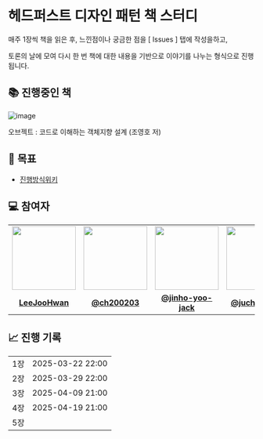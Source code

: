 # 헤드퍼스트 디자인 패턴 책 스터디 
매주 1장씩 책을 읽은 후, 느낀점이나 궁금한 점을 [ Issues ] 탭에 작성을하고,

토론의 날에 모여 다시 한 번 책에 대한 내용을 기반으로 이야기를 나누는 형식으로 진행됩니다.

## 📚 진행중인 책
![image](https://contents.kyobobook.co.kr/sih/fit-in/458x0/pdt/9791162245262.jpg)

오브젝트 : 코드로 이해하는 객체지향 설계 (조영호 저)

## 📍 목표

* [진행방식위키](https://github.com/IDIOT-s/object-book-study/wiki/%EC%8A%A4%ED%84%B0%EB%94%94-%EC%A7%84%ED%96%89-%EB%B0%A9%EC%8B%9D)


## 💻 참여자
<table>
 <tr>
    <td align="center"><a href="https://github.com/JHwan96"><img src="https://avatars.githubusercontent.com/JHwan96" width="130px;" alt=""></a></td>
    <td align="center"><a href="https://github.com/ch200203"><img src="https://avatars.githubusercontent.com/ch200203" width="130px;" alt=""></a></td>
    <td align="center"><a href="https://github.com/jinho-yoo-jack"><img src="https://avatars.githubusercontent.com/jinho-yoo-jack" width="130px;" alt=""></a></td>
    <td align="center"><a href="https://github.com/jucheolkang"><img src="https://avatars.githubusercontent.com/jucheolkang" width="130px;" alt=""></a></td>
    <td align="center"><a href="https://github.com/GusersMissin"><img src="https://avatars.githubusercontent.com/GusersMissin" width="130px;" alt=""></a></td>
  </tr>
  <tr>
    <td align="center"><a href="https://github.com/JHwan96"><b>LeeJooHwan</b></a></td>
    <td align="center"><a href="https://github.com/ch200203"><b>@ch200203</b></a></td>
    <td align="center"><a href="https://github.com/jinho-yoo-jack"><b>@jinho-yoo-jack</b></a></td>
    <td align="center"><a href="https://github.com/jucheolkang"><b>@jucheolkang</b></a></td>
    <td align="center"><a href="https://github.com/GusersMissin"><b>@GusersMissin</b></a></td>
  </tr>
</table>


## 📈 진행 기록
<table>
  <tr>
    <td>1장</td>
    <td>2025-03-22 22:00</td>
  </tr>
  <tr>
    <td>2장</td>
    <td>2025-03-29 22:00</td>
  </tr>
  <tr>
    <td>3장</td>
    <td>2025-04-09 21:00</td>
  </tr>
  <tr>
    <td>4장</td>
    <td>2025-04-19 21:00</td>
  </tr>
 <tr>
    <td>5장</td>
    <td></td>
  </tr>
</table>
